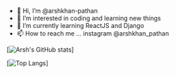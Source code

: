 - 👋 Hi, I’m @arshkhan-pathan
- 👀 I’m interested in coding and learning new things
- 🌱 I’m currently learning ReactJS and Django
- 📫 How to reach me ... instagram @arshkhan_pathan



[![Arsh's GitHub stats](https://github-readme-stats.vercel.app/api?username=arshkhan-pathan&count_private=true&show_icons=true&theme=dracula)]


[![Top Langs](https://github-readme-stats.vercel.app/api/top-langs/?username=arshkhan-pathan)]
<!---
arshkhan-pathan/arshkhan-pathan is a ✨ special ✨ repository because its `README.md` (this file) appears on your GitHub profile.
You can click the Preview link to take a look at your changes.
--->

